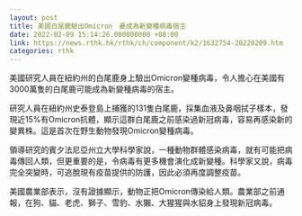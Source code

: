 ```yaml
---
layout: post
title: 美國白尾鹿驗出Omicron　憂成為新變種病毒宿主
date: 2022-02-09 15:14:26.000000000 +08:00
link: https://news.rthk.hk/rthk/ch/component/k2/1632754-20220209.htm
categories: rthk
---
```


美國研究人員在紐約州的白尾鹿身上驗出Omicron變種病毒，令人擔心在美國有3000萬隻的白尾鹿可能成為新變種病毒的宿主。

研究人員在紐約州史泰登島上捕獲的131隻白尾鹿，採集血液及鼻咽拭子樣本，發現近15%有Omicron抗體，顯示這群白尾鹿之前感染過新冠病毒，容易再感染新的變異株。這是首次在野生動物發現Omicron變種病毒。

領導研究的賓夕法尼亞州立大學科學家說，一種動物群體感染病毒，就有可能把病毒傳回人類，但更重要的是，令病毒有更多機會演化成新變種。科學家又說，病毒完全突變時，可逃脫現有疫苗提供的防護，因此必須再度調整疫苗。

美國農業部表示，沒有證據顯示，動物正把Omicron傳染給人類。農業部之前通報，在狗、貓、老虎、獅子、雪豹、水獺、大猩猩與水貂身上發現新冠病毒。
